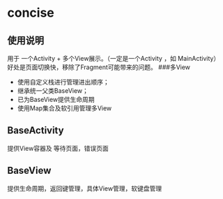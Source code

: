 # concise
## 使用说明
用于 一个Activity + 多个View展示。（一定是一个Activity ，如 MainActivity）
好处是页面切换快，移除了Fragment可能带来的问题。
###多View
* 使用自定义栈进行管理进出顺序；
* 继承统一父类BaseView；
* 已为BaseView提供生命周期
* 使用Map集合及软引用管理多View

## BaseActivity
提供View容器及 等待页面，错误页面

## BaseView
提供生命周期，返回键管理，具体View管理，软键盘管理